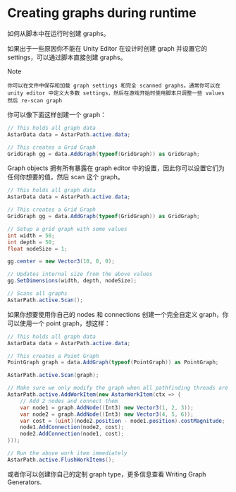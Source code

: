# Creating graphs during runtime

如何从脚本中在运行时创建 graphs。

如果出于一些原因你不能在 Unity Editor 在设计时创建 graph 并设置它的 settings，可以通过脚本直接创建 graphs。

Note

    你可以在文件中保存和加载 graph settings 和完全 scanned graphs。通常你可以在 unity editor 中定义大多数 settings，然后在游戏开始时使用脚本只调整一些 values 然后 re-scan graph

你可以像下面这样创建一个 graph：

```C#
// This holds all graph data
AstarData data = AstarPath.active.data;

// This creates a Grid Graph
GridGraph gg = data.AddGraph(typeof(GridGraph)) as GridGraph;
```

Graph objects 拥有所有暴露在 graph editor 中的设置，因此你可以设置它们为任何你想要的值，然后 scan 这个 graph。

```C#
// This holds all graph data
AstarData data = AstarPath.active.data;

// This creates a Grid Graph
GridGraph gg = data.AddGraph(typeof(GridGraph)) as GridGraph;

// Setup a grid graph with some values
int width = 50;
int depth = 50;
float nodeSize = 1;

gg.center = new Vector3(10, 0, 0);

// Updates internal size from the above values
gg.SetDimensions(width, depth, nodeSize);

// Scans all graphs
AstarPath.active.Scan();
```

如果你想要使用你自己的 nodes 和 connections 创建一个完全自定义 graph，你可以使用一个 point graph，想这样：

```C#
// This holds all graph data
AstarData data = AstarPath.active.data;

// This creates a Point Graph
PointGraph graph = data.AddGraph(typeof(PointGraph)) as PointGraph;

AstarPath.active.Scan(graph);

// Make sure we only modify the graph when all pathfinding threads are paused
AstarPath.active.AddWorkItem(new AstarWorkItem(ctx => {
    // Add 2 nodes and connect them
    var node1 = graph.AddNode((Int3) new Vector3(1, 2, 3));
    var node2 = graph.AddNode((Int3) new Vector3(4, 5, 6));
    var cost = (uint)(node2.position - node1.position).costMagnitude;
    node1.AddConnection(node2, cost);
    node2.AddConnection(node1, cost);
}));

// Run the above work item immediately
AstarPath.active.FlushWorkItems();
```

或者你可以创建你自己的定制 graph type，更多信息查看 Writing Graph Generators.


